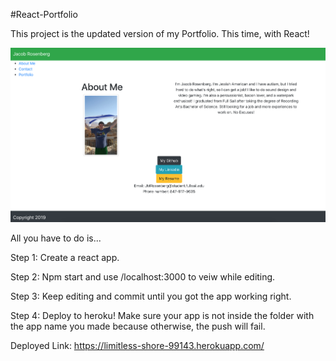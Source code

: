 #React-Portfolio

This project is the updated version of my Portfolio. This time, with React! 

![Alt text](React-Portfolio.png "Screen Shot")

All you have to do is...

Step 1: Create a react app.

Step 2: Npm start and use /localhost:3000 to veiw while editing.

Step 3: Keep editing and commit until you got the app working right.

Step 4: Deploy to heroku! Make sure your app is not inside the folder with the app name you made because otherwise, the push will fail. 

Deployed Link: https://limitless-shore-99143.herokuapp.com/
